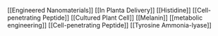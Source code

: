 [[Engineered Nanomaterials]]
[[In Planta Delivery]]
[[Histidine]]
[[Cell-penetrating Peptide]]
[[Cultured Plant Cell]]
[[Melanin]]
[[metabolic engineering]]
[[Cell-penetrating Peptide]]
[[Tyrosine Ammonia-lyase]]
